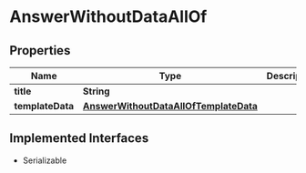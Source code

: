 

# AnswerWithoutDataAllOf


## Properties

Name | Type | Description | Notes
------------ | ------------- | ------------- | -------------
**title** | **String** |  | 
**templateData** | [**AnswerWithoutDataAllOfTemplateData**](AnswerWithoutDataAllOfTemplateData.md) |  |  [optional]


## Implemented Interfaces

* Serializable


